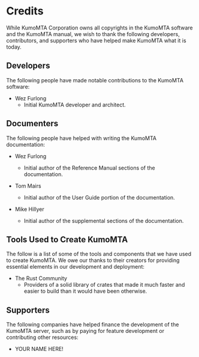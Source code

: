 # Credits

While KumoMTA Corporation owns all copyrights in the KumoMTA software and the KumoMTA manual, we wish to thank the following developers, contributors, and supporters who have helped make KumoMTA what it is today.

## Developers

The following people have made notable contributions to the KumoMTA software:

* Wez Furlong
    * Initial KumoMTA developer and architect.

## Documenters

The following people have helped with writing the KumoMTA documentation:

* Wez Furlong
    * Initial author of the Reference Manual sections of the documentation.

* Tom Mairs
    * Initial author of the User Guide portion of the documentation.

* Mike Hillyer
    * Initial author of the supplemental sections of the documentation.

## Tools Used to Create KumoMTA

The follow is a list of some of the tools and components that we have used to create KumoMTA. We owe our thanks to their creators for providing essential elements in our development and deployment:

* The Rust Community
    * Providers of a solid library of crates that made it much faster and easier to build than it would have been otherwise.

## Supporters

The following companies have helped finance the development of the KumoMTA server, such as by paying for feature development or contributing other resources:

* YOUR NAME HERE!

